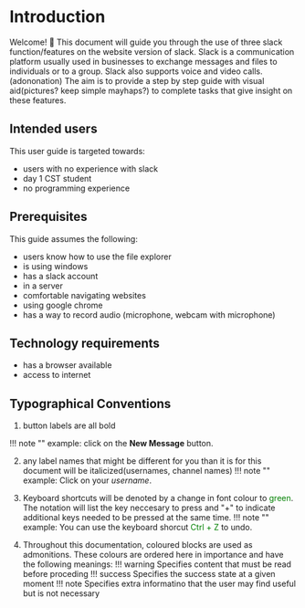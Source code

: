 # Introduction
Welcome! 👋 This document will guide you through the use of  three slack function/features on the website version of slack. Slack is a communication platform usually used in businesses to exchange messages and files to individuals or to a group. Slack also supports voice and video calls.(adononation) The aim is to provide a step by step guide with visual aid(pictures? keep simple mayhaps?)  to complete tasks that give insight on these features.

## Intended users
This user guide is targeted towards:

* users with no experience with slack 
* day 1 CST student
* no programming experience 

## Prerequisites
This guide assumes the following:

* users know how to use the file explorer
* is using windows
* has a slack account
* in a server
* comfortable navigating websites
* using google chrome
* has a way to record audio (microphone, webcam with microphone) 

## Technology requirements
* has a browser available
* access to internet

## Typographical Conventions

1. button labels are all bold

!!! note ""
    example: 
    click on the <b>New Message</b> button.


2. any label names that might be different for you than it is for  this document will be italicized(usernames, channel names) 
!!! note ""
    example: 
    Click on your *username*.

3. Keyboard shortcuts will be denoted by a change in font colour to <span style="color:green">green</span>. The notation will list the key neccesary to press and "+" to indicate additional keys needed to be pressed at the same time.
!!! note ""
    example:
    You can use the keyboard shorcut <span style="color:green">Ctrl + Z</span> to undo.

4. Throughout this documentation, coloured blocks are used as admonitions. These colours are ordered here in importance and have the following meanings:
!!! warning
    Specifies content that must be read before proceding
!!! success
    Specifies the success state at a given moment
!!! note
    Specifies extra informatino that the user may find useful but is not necessary


